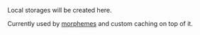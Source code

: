Local storages will be created here.

Currently used by [morphemes](https://pypi.org/project/morphemes/) and custom caching on top of it.